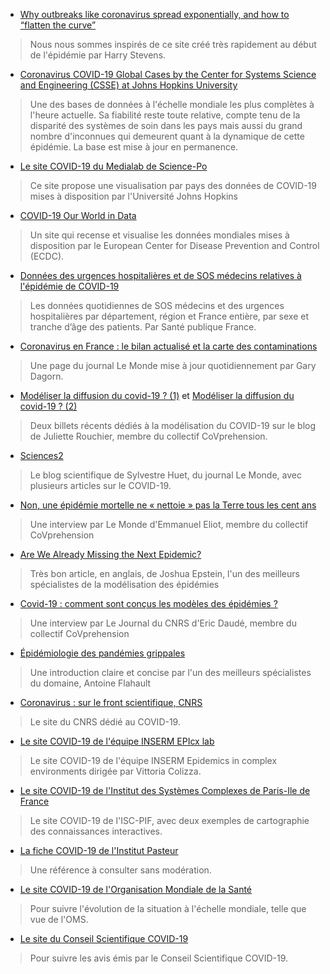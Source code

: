 - [Why outbreaks like coronavirus spread exponentially, and how to “flatten the curve”](https://www.washingtonpost.com/graphics/2020/world/corona-simulator/)
> Nous nous sommes inspirés de ce site créé très rapidement au début de l'épidémie par Harry Stevens. 

- [Coronavirus COVID-19 Global Cases by the Center for Systems Science and Engineering (CSSE) at Johns Hopkins University](https://gisanddata.maps.arcgis.com/apps/opsdashboard/index.html#/bda7594740fd40299423467b48e9ecf6)
> Une des bases de données à l'échelle mondiale les plus complètes à l'heure actuelle. Sa fiabilité reste toute relative, compte tenu de la disparité des systèmes de soin dans les pays mais aussi du grand nombre d'inconnues qui demeurent quant à la dynamique de cette épidémie. La base est mise à jour en permanence.

- [Le site COVID-19 du Medialab de Science-Po](https://boogheta.github.io/coronavirus-countries/)
> Ce site propose une visualisation par pays des données de COVID-19 mises à disposition par l'Université Johns Hopkins 

- [COVID-19 Our World in Data](https://ourworldindata.org/coronavirus)
> Un site qui recense et visualise les données mondiales mises à disposition par le European Center for Disease Prevention and Control (ECDC).

- [Données des urgences hospitalières et de SOS médecins relatives à l'épidémie de COVID-19](https://www.data.gouv.fr/fr/datasets/donnees-des-urgences-hospitalieres-et-de-sos-medecins-relatives-a-lepidemie-de-covid-19/)
> Les données quotidiennes de SOS médecins et des urgences hospitalières par département, région et France entière, par sexe et tranche d’âge des patients. Par Santé publique France.

- [Coronavirus en France : le bilan actualisé et la carte des contaminations](https://www.lemonde.fr/les-decodeurs/article/2020/03/16/coronavirus-en-france-le-bilan-actualise-et-la-carte-des-contaminations_6033283_4355770.html)
> Une page du journal Le Monde mise à jour quotidiennement par Gary Dagorn.

- [Modéliser la diffusion du covid-19 ? (1)](https://blogs.mediapart.fr/bluejuliette/blog/220320/modeliser-la-diffusion-du-covid-19-1) et [Modéliser la diffusion du covid-19 ? (2)](https://blogs.mediapart.fr/bluejuliette/blog/240320/modeliser-la-diffusion-du-covid-19-2)
> Deux billets récents dédiés à la modélisation du COVID-19 sur le blog de Juliette Rouchier, membre du collectif CoVprehension.

- [Sciences2](https://www.lemonde.fr/blog/huet/)
> Le blog scientifique de Sylvestre Huet, du journal Le Monde, avec plusieurs articles sur le COVID-19.

- [Non, une épidémie mortelle ne « nettoie » pas la Terre tous les cent ans](https://www.lemonde.fr/les-decodeurs/article/2020/03/25/non-une-epidemie-mortelle-ne-nettoie-pas-la-terre-tous-les-cent-ans_6034414_4355770.html)
> Une interview par Le Monde d'Emmanuel Eliot, membre du collectif CoVprehension

- [Are We Already Missing the Next Epidemic?](https://www.politico.com/amp/news/magazine/2020/03/31/coronavirus-americafear-contagion-can-we-handle-it-157711?__twitter_impression=true)
> Très bon article, en anglais, de Joshua Epstein, l'un des meilleurs spécialistes de la modélisation des épidémies

- [Covid-19 : comment sont conçus les modèles des épidémies ?](https://lejournal.cnrs.fr/articles/covid-19-comment-sont-concus-les-modeles-des-epidemies)
> Une interview par Le Journal du CNRS d'Eric Daudé, membre du collectif CoVprehension

- [Épidémiologie des pandémies grippales](https://websenti.u707.jussieu.fr/sentiweb/2063.pdf)
> Une introduction claire et concise par l'un des meilleurs spécialistes du domaine, Antoine Flahault 

- [Coronavirus : sur le front scientifique, CNRS](http://www.cnrs.fr/fr/cnrsinfo/coronavirus-sur-le-front-scientifique)
> Le site du CNRS dédié au COVID-19.

- [Le site COVID-19 de l'équipe INSERM EPIcx lab](https://www.epicx-lab.com/covid-19.html)
> Le site COVID-19 de l'équipe INSERM Epidemics in complex environments dirigée par Vittoria Colizza.

- [Le site COVID-19 de l'Institut des Systèmes Complexes de Paris-Ile de France](https://iscpif.fr/projects/coronavirus-related-projects/)
> Le site COVID-19 de l'ISC-PIF, avec deux exemples de cartographie des connaissances interactives.

- [La fiche COVID-19 de l'Institut Pasteur](https://www.pasteur.fr/fr/centre-medical/fiches-maladies/coronavirus-wuhan)
> Une référence à consulter sans modération.

- [Le site COVID-19 de l'Organisation Mondiale de la Santé](https://www.who.int/fr/emergencies/diseases/novel-coronavirus-2019)
> Pour suivre l'évolution de la situation à l'échelle mondiale, telle que vue de l'OMS.

- [Le site du Conseil Scientifique COVID-19](https://solidarites-sante.gouv.fr/actualites/presse/dossiers-de-presse/article/covid-19-conseil-scientifique-covid-19)
> Pour suivre les avis émis par le Conseil Scientifique COVID-19.
